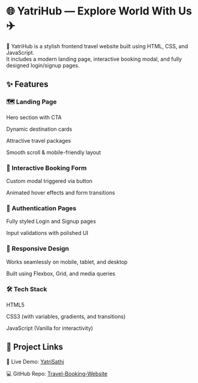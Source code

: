 # 🌐 YatriHub — Explore World With Us ✈️
🧳 YatriHub is a stylish frontend travel website built using HTML, CSS, and JavaScript.  
 It includes a modern landing page, interactive booking modal, and fully designed login/signup pages.

## ✨ Features
### 🗺️ Landing Page

Hero section with CTA

Dynamic destination cards

Attractive travel packages

Smooth scroll & mobile-friendly layout

### 📅 Interactive Booking Form

Custom modal triggered via button

Animated hover effects and form transitions

### 🔐 Authentication Pages

Fully styled Login and Signup pages

Input validations with polished UI

### 📱 Responsive Design

Works seamlessly on mobile, tablet, and desktop

Built using Flexbox, Grid, and media queries

### 🛠️ Tech Stack
HTML5

CSS3 (with variables, gradients, and transitions)

JavaScript (Vanilla for interactivity)

## 🔗 Project Links
🔴 Live Demo: [YatriSathi](https://shreya211149.github.io/Travelling-Website/)

💻 GitHub Repo: [Travel-Booking-Website](https://github.com/Shreya211149/Travelling-Website)
